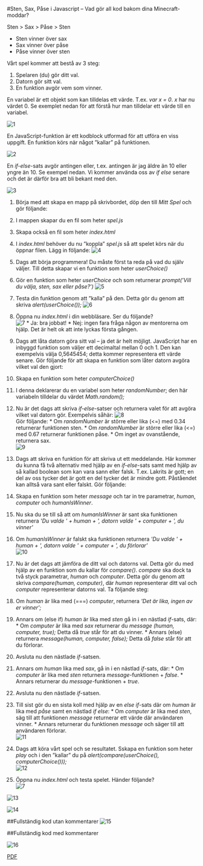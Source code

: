 #Sten, Sax, Påse i Javascript – Vad gör all kod bakom dina Minecraft-moddar?

Sten > Sax > Påse > Sten

* Sten vinner över sax
* Sax vinner över påse
* Påse vinner över sten

Vårt spel kommer att bestå av 3 steg:

1.	Spelaren (du) gör ditt val.
2.	Datorn gör sitt val.
3.	En funktion avgör vem som vinner. 

En variabel är ett objekt som kan tilldelas ett värde. T.ex. *var x = 0*. *x* har nu värdet 0. Se exemplet nedan för att förstå hur man tilldelar ett värde till en variabel.

![1](https://cloud.githubusercontent.com/assets/4598641/6096685/41be50e2-afa0-11e4-95f0-2c50da91da4f.png)

En JavaScript-funktion är ett kodblock utformad för att utföra en viss uppgift. En funktion körs när något ”kallar” på funktionen.

![2](https://cloud.githubusercontent.com/assets/4598641/6098352/1be867d6-afdc-11e4-9cf7-1ff2393cfbfc.png)

En *if-else*-sats avgör antingen eller, t.ex. antingen är jag äldre än 10 eller yngre än 10. Se exempel nedan. Vi kommer använda oss av *if else* senare och det är därför bra att bli bekant med den. 

![3](https://cloud.githubusercontent.com/assets/4598641/6098353/25435f02-afdc-11e4-9ec9-2bea912f0eec.png)

1.	Börja med att skapa en mapp på skrivbordet, döp den till *Mitt Spel* och gör följande:
  1.	I mappen skapar du en fil som heter *spel.js*
  2.	Skapa också en fil som heter *index.html*
2.	I *index.html* behöver du nu ”koppla” *spel.js* så att spelet körs när du öppnar filen. Lägg in följande:
![4](https://cloud.githubusercontent.com/assets/4598641/6098354/2548a52a-afdc-11e4-9250-b7f454b0c933.png)
3.	Dags att börja programmera! Du måste först ta reda på vad du själv väljer. Till detta skapar vi en funktion som heter *userChoice()*
  1.	Gör en funktion som heter *userChoice* och som returnerar *prompt(’Vill du välja, sten, sax eller påse?’)*
  ![5](https://cloud.githubusercontent.com/assets/4598641/6098355/2f6bbdb2-afdc-11e4-8df6-31a200dbb858.png)
  2.	Testa din funktion genom att ”kalla” på den. Detta gör du genom att skriva *alert(userChoice());*
  ![6](https://cloud.githubusercontent.com/assets/4598641/6098357/2f6cfe3e-afdc-11e4-9e71-1b2c99f76e77.png)
  3.	Öppna nu *index.html* i din webbläsare. Ser du följande?  
  ![7](https://cloud.githubusercontent.com/assets/4598641/6098356/2f6c29be-afdc-11e4-965a-a28c69966f12.png)
    *	Ja: bra jobbat! 
    *	Nej: ingen fara fråga någon av mentorerna om hjälp. Det är helt ok att inte lyckas första gången.

4.	Dags att låta datorn göra sitt val &ndash; ja det är helt möjligt. JavaScript har en inbyggd funktion som väljer ett decimaltal mellan 0 och 1. Den kan exempelvis välja 0,5645454; detta kommer representera ett värde senare. Gör följande för att skapa en funktion som låter datorn avgöra vilket val den gjort:
  1.	Skapa en funktion som heter *computerChoice()*
  2.	I denna deklarerar du en variabel som heter *randomNumber*; den här variabeln tilldelar du värdet *Math.random();*
  3.	Nu är det dags att skriva *if-else*-satser och returnera valet för att avgöra vilket val datorn gör. Exempelvis såhär:    	![8](https://cloud.githubusercontent.com/assets/4598641/6098358/2f6de0f6-afdc-11e4-9692-177895e05c1c.png)  
  Gör följande:
    *	Om *randomNumber* är större eller lika (<=) med 0.34 returnerar funktionen sten.
    *	Om *randomNumber* är större eller lika (<=) med 0.67 returnerar funktionen påse.
    *	Om inget av ovanstående, returnera sax.  
![9](https://cloud.githubusercontent.com/assets/4598641/6098359/2f6f2e20-afdc-11e4-907a-8d3daed623aa.png)
 
5.	Dags att skriva en funktion för att skriva ut ett meddelande. Här kommer du kunna få två alternativ med hjälp av en *if-else*-sats samt med hjälp av så kallad boolean som kan vara sann eller falsk. T.ex. Lakrits är gott; en del av oss tycker det är gott en del tycker det är mindre gott. Påståendet kan alltså vara sant eller falskt. Gör följande:
  1.	Skapa en funktion som heter *message* och tar in tre parametrar, *human*, *computer* och *humanIsWinner*.
  2.	Nu ska du se till så att om *humanIsWinner* är sant ska funktionen returnera *'Du valde ' + human + ', datorn valde ' + computer + ', du vinner'*
  3.	Om *humanIsWinner* är falskt ska funktionen returnera *'Du valde ' + human + ', datorn valde ' + computer + ', du förlorar'*  
![10](https://cloud.githubusercontent.com/assets/4598641/6098361/36937044-afdc-11e4-8c23-dc4ca716adb7.png)
 
6.	Nu är det dags att jämföra de ditt val och datorns val. Detta gör du med hjälp av en funktion som du kallar för *compare()*. *compare* ska dock ta två styck parametrar, *human* och *computer*. Detta gör du genom att skriva *compare(human, computer)*, där *human* representerar ditt val och *computer* representerar datorns val. Ta följande steg:
  1.	Om *human* är lika med (===) *computer*, returnera *'Det är lika, ingen av er vinner';*
  2.	Annars om (else if) *human* är lika med *sten* gå in i en nästlad *if*-sats, där:
    *	Om *computer* är lika med *sax* returnerar du *message (human, computer, true);*   Detta då *true* står för att du vinner.
    *	Annars (else) returnera *message(human, computer, false);*  Detta då *false* står för att du förlorar.
  3.	Avsluta nu den nästlade *if*-satsen.
  4.	Annars om *human* lika med *sax*, gå in i en nästlad *if*-sats, där:
    *	Om *computer* är lika med *sten* returnera *message*-funktionen + *false*.
    *	Annars returnerar du *message*-funktionen + *true*.
  5.	Avsluta nu den nästlade *if*-satsen.
  6. Till sist gör du en sista koll med hjälp av en *else if*-sats där om *human* är lika med *påse* samt en nästlad *if else*:
    *	Om *computer* är lika med *sten*, säg till att funktionen *message* returnerar ett värde där användaren vinner.
    *	Annars returnerar du funktionen *message* och säger till att användaren förlorar.  
![11](https://cloud.githubusercontent.com/assets/4598641/6098362/36b2ca48-afdc-11e4-9b93-f785f768b9d5.png)
 
7.	Dags att köra vårt spel och se resultatet. Sskapa en funktion som heter *play* och i den ”kallar” du på *alert(compare(userChoice(), computerChoice()));*  
![12](https://cloud.githubusercontent.com/assets/4598641/6098363/36cd396e-afdc-11e4-9612-5316c121411f.png)
	 
8.	Öppna nu *index.html* och testa spelet. Händer följande?  
![7](https://cloud.githubusercontent.com/assets/4598641/6098356/2f6c29be-afdc-11e4-965a-a28c69966f12.png)

![13](https://cloud.githubusercontent.com/assets/4598641/6098364/36cecf4a-afdc-11e4-9cb9-661b196c3e08.png)

![14](https://cloud.githubusercontent.com/assets/4598641/6098365/36d253fe-afdc-11e4-827c-1880b794aaf1.png)

##Fullständig kod utan kommentarer 
![15](https://cloud.githubusercontent.com/assets/4598641/6098366/36d39368-afdc-11e4-9991-fc488dc157b2.png)

##Fullständig kod med kommentarer 

![16](https://cloud.githubusercontent.com/assets/4598641/6098367/36d852b8-afdc-11e4-9382-526b10a0e786.png)
 
[PDF](https://gitprint.com/carlrobert/Hello-ScriptCraft/blob/master/JavaScript/StenSaxP%C3%A5se.md)
